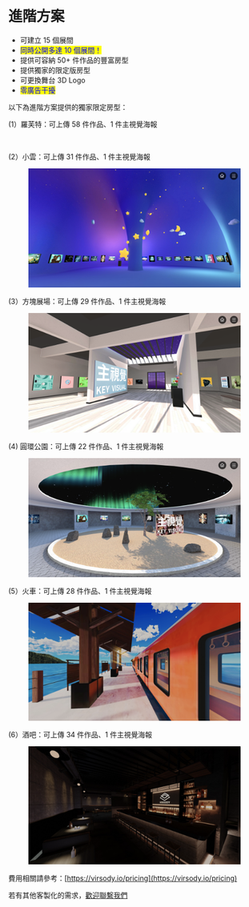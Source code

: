 # 進階方案

* 可建立 15 個展間
* <mark style="color:blue;">同時公開多達 10 個展間！</mark>&#x20;
* 提供可容納 50+ 件作品的豐富房型
* 提供獨家的限定版房型
* 可更換舞台 3D Logo
* &#x20;<mark style="color:blue;">零廣告干擾</mark>

<mark style="color:blue;"></mark>

以下為進階方案提供的獨家限定房型：

(1）羅芙特：可上傳 58 件作品、1 件主視覺海報

<figure><img src="../.gitbook/assets/羅芙特_03.png" alt=""><figcaption></figcaption></figure>

(2）小雲：可上傳 31 件作品、1 件主視覺海報

<figure><img src="../.gitbook/assets/小雲_02.png" alt=""><figcaption></figcaption></figure>

(3）方塊展場：可上傳 29 件作品、1 件主視覺海報

<figure><img src="../.gitbook/assets/方塊展場_01.png" alt=""><figcaption></figcaption></figure>

(4)  圓環公園：可上傳 22 件作品、1 件主視覺海報

<figure><img src="../.gitbook/assets/圓環公園_01.png" alt=""><figcaption></figcaption></figure>

(5）火車：可上傳 28 件作品、1 件主視覺海報

<figure><img src="../.gitbook/assets/截圖 2022-12-23 下午5.34.31.png" alt=""><figcaption></figcaption></figure>

(6）酒吧：可上傳 34 件作品、1 件主視覺海報

<figure><img src="../.gitbook/assets/截圖 2022-12-23 下午5.34.44.png" alt=""><figcaption></figcaption></figure>

&#x20;&#x20;





費用相關請參考：[https://virsody.io/pricing](https://virsody.io/pricing)

若有其他客製化的需求，[歡迎聯繫我們](https://docs.google.com/forms/d/e/1FAIpQLSdcxcP2VKi2I2oxQ6JLPnLBlg8zUTTaYslq00SuCRHqkHoekQ/viewform)
